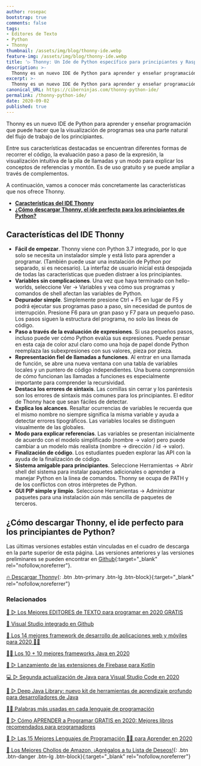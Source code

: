 ```yaml
---
author: rosepac
bootstrap: true
comments: false
tags:
- Editores de Texto
- Python
- Thonny
thumbnail: /assets/img/blog/thonny-ide.webp
feature-img: /assets/img/blog/thonny-ide.webp
title: '▷ Thonny: Un Ide de Python específico para principiantes y Raspberry Pi'
description: >-
  Thonny es un nuevo IDE de Python para aprender y enseñar programación que puede hacer que la visualización de programas sea una parte natural del flujo de trabajo de los principiantes.
excerpt: >-
  Thonny es un nuevo IDE de Python para aprender y enseñar programación que puede hacer que la visualización de programas sea una parte natural del flujo de trabajo de los principiantes.
canonical_URL: https://ciberninjas.com/thonny-python-ide/
permalink: /thonny-python-ide/
date: 2020-09-02
published: true
---
```


Thonny es un nuevo IDE de Python para aprender y enseñar programación que puede hacer que la visualización de programas sea una parte natural del flujo de trabajo de los principiantes.

Entre sus características destacadas se encuentran diferentes formas de recorrer el código, la evaluación paso a paso de la expresión, la visualización intuitiva de la pila de llamadas y un modo para explicar los conceptos de referencias y montón. Es de uso gratuito y se puede ampliar a través de complementos.

A continuación, vamos a conocer más concretamente las características que nos ofrece Thonny.

- [**Características del IDE Thonny**](#características-del-ide-thonny)
- [**¿Cómo descargar Thonny, el ide perfecto para los principiantes de Python?**](#cómo-descargar-thonny-el-ide-perfecto-para-los-principiantes-de-python)

## **Características del IDE Thonny**

- **Fácil de empezar**. Thonny viene con Python 3.7 integrado, por lo que solo se necesita un instalador simple y está listo para aprender a programar. (También puede usar una instalación de Python por separado, si es necesario). La interfaz de usuario inicial está despojada de todas las características que pueden distraer a los principiantes.
- **Variables sin complicaciones**. Una vez que haya terminado con hello-worlds, seleccione Ver → Variables y vea cómo sus programas y comandos de shell afectan las variables de Python.
- **Depurador simple**. Simplemente presione Ctrl + F5 en lugar de F5 y podrá ejecutar sus programas paso a paso, sin necesidad de puntos de interrupción. Presione F6 para un gran paso y F7 para un pequeño paso. Los pasos siguen la estructura del programa, no solo las líneas de código.
- **Paso a través de la evaluación de expresiones**. Si usa pequeños pasos, incluso puede ver cómo Python evalúa sus expresiones. Puede pensar en esta caja de color azul claro como una hoja de papel donde Python reemplaza las subexpresiones con sus valores, pieza por pieza.
- **Representación fiel de llamadas a funciones**. Al entrar en una llamada de función, se abre una nueva ventana con una tabla de variables locales y un puntero de código independientes. Una buena comprensión de cómo funcionan las llamadas a funciones es especialmente importante para comprender la recursividad.
- **Destaca los errores de sintaxis**. Las comillas sin cerrar y los paréntesis son los errores de sintaxis más comunes para los principiantes. El editor de Thonny hace que sean fáciles de detectar.
- **Explica los alcances**. Resaltar ocurrencias de variables le recuerda que el mismo nombre no siempre significa la misma variable y ayuda a detectar errores tipográficos. Las variables locales se distinguen visualmente de las globales.
- **Modo para explicar referencias**. Las variables se presentan inicialmente de acuerdo con el modelo simplificado (nombre → valor) pero puede cambiar a un modelo más realista (nombre → dirección / id → valor).
- **Finalización de código**. Los estudiantes pueden explorar las API con la ayuda de la finalización de código.
- **Sistema amigable para principiantes**. Seleccione Herramientas → Abrir shell del sistema para instalar paquetes adicionales o aprender a manejar Python en la línea de comandos. Thonny se ocupa de PATH y de los conflictos con otros intérpretes de Python.
- **GUI PIP simple y limpio**. Seleccione Herramientas → Administrar paquetes para una instalación aún más sencilla de paquetes de terceros.

## **¿Cómo descargar Thonny, el ide perfecto para los principiantes de Python?**

Las últimas versiones estables están vinculadas en el cuadro de descarga en la parte superior de esta página. Las versiones anteriores y las versiones preliminares se pueden encontrar en [Github](https://github.com/thonny/thonny/releases){:target="_blank" rel="nofollow,noreferrer"}.

[🔥 Descargar Thonny](https://thonny.org/){: .btn .btn-primary .btn-lg .btn-block}{:target="_blank" rel="nofollow,noreferrer"}

### **Relacionados** <!-- omit in toc -->

[🥇 ▷ Los Mejores EDITORES de TEXTO para programar en 2020 GRATIS](https://ciberninjas.com/mejores-editores-texto/)

[🥇 Visual Studio integrado en Github](https://ciberninjas.com/codespace-editor-github/)

[🥇 Los 14 mejores framework de desarrollo de aplicaciones web y móviles para 2020 👨‍💻](https://ciberninjas.com/mejores-sdk-multiplataforma-2019-20)

[👨‍💻 Los 10 + 10 mejores frameworks Java en 2020](https://ciberninjas.com/mejores-ide-python/)

[🚀 ▷ Lanzamiento de las extensiones de Firebase para Kotlin](https://ciberninjas.com/firebase-extensiones-kotlin/)

[💻 ▷ Segunda actualización de Java para Visual Studio Code en 2020](https://ciberninjas.com/actualidad-java-visual-studio/)

[📄 ▷ Deep Java Library: nuevo kit de herramientas de aprendizaje profundo para desarrolladores de Java ](https://ciberninjas.com/deep-java-libreria-herramienta-desarrolladores-aprendizaje-profundo/)

[👨‍🎨 Palabras más usadas en cada lenguaje de programación](https://ciberninjas.com/palabras-lenguajes-programacion/)

[🥇 ▷ Cómo APRENDER a Programar GRATIS en 2020: Mejores libros recomendados para programadores](https://ciberninjas.com/programar/)

[🥇 ▷ Las 15 Mejores Lenguajes de Programación 👨‍💻 para Aprender en 2020](https://ciberninjas.com/15-mejores-lenguajes-programacion/)

[🛒 Los Mejores Chollos de Amazon, ¡Agrégalos a tu Lista de Deseos!](https://www.amazon.es/shop/cibercursos "Los Mejores Chollos de Amazon, Ofertas Flash, Black Monday y Amazon Prime Day"){: .btn .btn-danger .btn-lg .btn-block}{:target="_blank" rel="nofollow,noreferrer"}